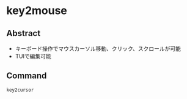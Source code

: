 # key2mouse

## Abstract

- キーボード操作でマウスカーソル移動、クリック、スクロールが可能
- TUIで編集可能

## Command

```bash
key2cursor
```
